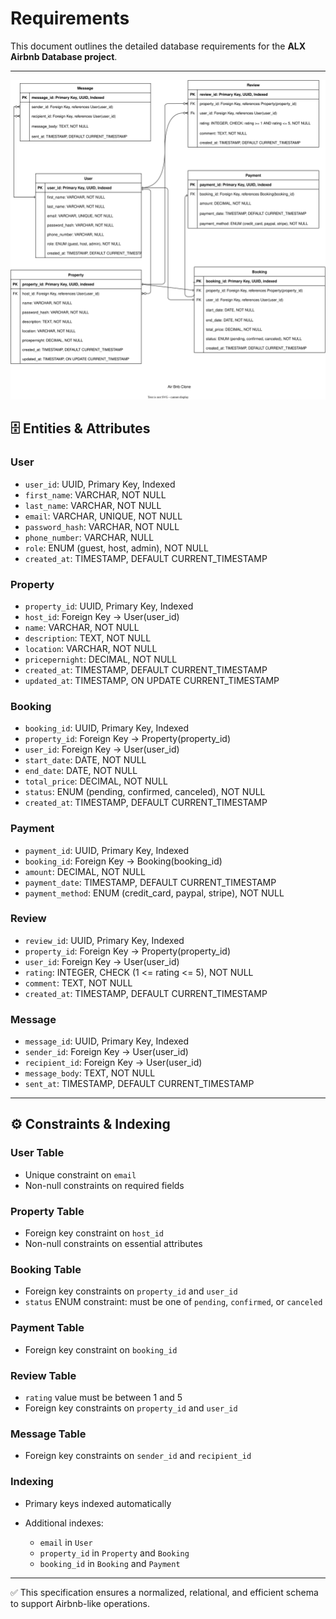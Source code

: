 # Requirements

This document outlines the detailed database requirements for the **ALX Airbnb Database project**.

---

![ERD Diagram](./AirbnbClone.svg)

## 🗄️ Entities & Attributes

### User

* `user_id`: UUID, Primary Key, Indexed
* `first_name`: VARCHAR, NOT NULL
* `last_name`: VARCHAR, NOT NULL
* `email`: VARCHAR, UNIQUE, NOT NULL
* `password_hash`: VARCHAR, NOT NULL
* `phone_number`: VARCHAR, NULL
* `role`: ENUM (guest, host, admin), NOT NULL
* `created_at`: TIMESTAMP, DEFAULT CURRENT\_TIMESTAMP

### Property

* `property_id`: UUID, Primary Key, Indexed
* `host_id`: Foreign Key -> User(user\_id)
* `name`: VARCHAR, NOT NULL
* `description`: TEXT, NOT NULL
* `location`: VARCHAR, NOT NULL
* `pricepernight`: DECIMAL, NOT NULL
* `created_at`: TIMESTAMP, DEFAULT CURRENT\_TIMESTAMP
* `updated_at`: TIMESTAMP, ON UPDATE CURRENT\_TIMESTAMP

### Booking

* `booking_id`: UUID, Primary Key, Indexed
* `property_id`: Foreign Key -> Property(property\_id)
* `user_id`: Foreign Key -> User(user\_id)
* `start_date`: DATE, NOT NULL
* `end_date`: DATE, NOT NULL
* `total_price`: DECIMAL, NOT NULL
* `status`: ENUM (pending, confirmed, canceled), NOT NULL
* `created_at`: TIMESTAMP, DEFAULT CURRENT\_TIMESTAMP

### Payment

* `payment_id`: UUID, Primary Key, Indexed
* `booking_id`: Foreign Key -> Booking(booking\_id)
* `amount`: DECIMAL, NOT NULL
* `payment_date`: TIMESTAMP, DEFAULT CURRENT\_TIMESTAMP
* `payment_method`: ENUM (credit\_card, paypal, stripe), NOT NULL

### Review

* `review_id`: UUID, Primary Key, Indexed
* `property_id`: Foreign Key -> Property(property\_id)
* `user_id`: Foreign Key -> User(user\_id)
* `rating`: INTEGER, CHECK (1 <= rating <= 5), NOT NULL
* `comment`: TEXT, NOT NULL
* `created_at`: TIMESTAMP, DEFAULT CURRENT\_TIMESTAMP

### Message

* `message_id`: UUID, Primary Key, Indexed
* `sender_id`: Foreign Key -> User(user\_id)
* `recipient_id`: Foreign Key -> User(user\_id)
* `message_body`: TEXT, NOT NULL
* `sent_at`: TIMESTAMP, DEFAULT CURRENT\_TIMESTAMP

---

## ⚙️ Constraints & Indexing

### User Table

* Unique constraint on `email`
* Non-null constraints on required fields

### Property Table

* Foreign key constraint on `host_id`
* Non-null constraints on essential attributes

### Booking Table

* Foreign key constraints on `property_id` and `user_id`
* `status` ENUM constraint: must be one of `pending`, `confirmed`, or `canceled`

### Payment Table

* Foreign key constraint on `booking_id`

### Review Table

* `rating` value must be between 1 and 5
* Foreign key constraints on `property_id` and `user_id`

### Message Table

* Foreign key constraints on `sender_id` and `recipient_id`

### Indexing

* Primary keys indexed automatically
* Additional indexes:

  * `email` in `User`
  * `property_id` in `Property` and `Booking`
  * `booking_id` in `Booking` and `Payment`

---

✅ This specification ensures a normalized, relational, and efficient schema to support Airbnb-like operations.
